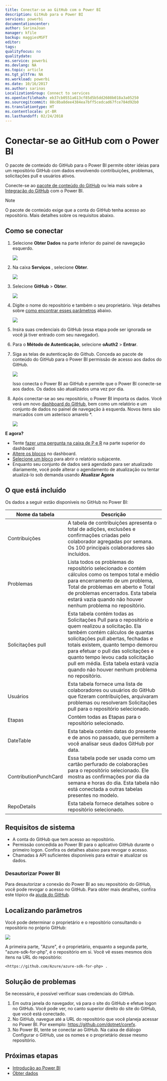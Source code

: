 ```yaml
---
title: Conectar-se ao GitHub com o Power BI
description: GitHub para o Power BI
services: powerbi
documentationcenter: 
author: SarinaJoan
manager: kfile
backup: maggiesMSFT
editor: 
tags: 
qualityfocus: no
qualitydate: 
ms.service: powerbi
ms.devlang: NA
ms.topic: article
ms.tgt_pltfrm: NA
ms.workload: powerbi
ms.date: 10/16/2017
ms.author: sarinas
LocalizationGroup: Connect to services
ms.openlocfilehash: eb37cb0551a613cf85d5b5dd2608b018a3a05250
ms.sourcegitcommit: 88c8ba8dee4384ea7bff5cedcad67fce784d92b0
ms.translationtype: HT
ms.contentlocale: pt-BR
ms.lasthandoff: 02/24/2018
---
```

# <a name="connect-to-github-with-power-bi"></a>Conectar-se ao GitHub com o Power BI
O pacote de conteúdo do GitHub para o Power BI permite obter ideias para um repositório GitHub com dados envolvendo contribuições, problemas, solicitações pull e usuários ativos.

Conecte-se ao [pacote de conteúdo do GitHub](https://app.powerbi.com/getdata/services/github) ou leia mais sobre a [Integração do GitHub](https://powerbi.microsoft.com/integrations/github) com o Power BI.

>[!NOTE]
>O pacote de conteúdo exige que a conta do GitHub tenha acesso ao repositório. Mais detalhes sobre os requisitos abaixo.

## <a name="how-to-connect"></a>Como se conectar
1. Selecione **Obter Dados** na parte inferior do painel de navegação esquerdo.
   
   ![](media/service-connect-to-github/pbi_getdata.png) 
2. Na caixa **Serviços** , selecione **Obter**.
   
   ![](media/service-connect-to-github/pbi_get_services.png) 
3. Selecione **GitHub** \> **Obter**.
   
   ![](media/service-connect-to-github/github.png)
4. Digite o nome do repositório e também o seu proprietário. Veja detalhes sobre [como encontrar esses parâmetros](#FindingParams) abaixo.
   
   ![](media/service-connect-to-github/pbi_github1.png)
5. Insira suas credenciais do GitHub (essa etapa pode ser ignorada se você já tiver entrado com seu navegador). 
6. Para o **Método de Autenticação**, selecione **oAuth2** \> **Entrar**. 
7. Siga as telas de autenticação do Github. Conceda ao pacote de conteúdo do GitHub para o Power BI permissão de acesso aos dados do GitHub.
   
   ![](media/service-connect-to-github/github_authorize.png)
   
   Isso conecta o Power BI ao GitHub e permite que o Power BI conecte-se aos dados.  Os dados são atualizados uma vez por dia.
8. Após conectar-se ao seu repositório, o Power BI importa os dados. Você verá um novo [dashboard do GitHub](https://powerbi.microsoft.com/integrations/github), bem como um relatório e um conjunto de dados no painel de navegação à esquerda. Novos itens são marcados com um asterisco amarelo \*.
   
   ![](media/service-connect-to-github/pbi_githubdash.png)

**E agora?**

* Tente [fazer uma pergunta na caixa de P e R](power-bi-q-and-a.md) na parte superior do dashboard
* [Altere os blocos](service-dashboard-edit-tile.md) no dashboard.
* [Selecione um bloco](service-dashboard-tiles.md) para abrir o relatório subjacente.
* Enquanto seu conjunto de dados será agendado para ser atualizado diariamente, você pode alterar o agendamento de atualização ou tentar atualizá-lo sob demanda usando **Atualizar Agora**

## <a name="whats-included"></a>O que está incluído
Os dados a seguir estão disponíveis no GitHub no Power BI:     

| Nome da tabela | Descrição |
| --- | --- |
| Contribuições |A tabela de contribuições apresenta o total de adições, exclusões e confirmações criadas pelo colaborador agregadas por semana. Os 100 principais colaboradores são incluídos. |
| Problemas |Lista todos os problemas do repositório selecionado e contém cálculos como os tempos total e médio para encerramento de um problema, Total de problemas em aberto e Total de problemas encerrados. Esta tabela estará vazia quando não houver nenhum problema no repositório. |
| Solicitações pull |Esta tabela contém todas as Solicitações Pull para o repositório e quem realizou a solicitação. Ela também contém cálculos de quantas solicitações pull abertas, fechadas e totais existem, quanto tempo demorou para efetuar o pull das solicitações e quanto tempo levou cada solicitação pull em média. Esta tabela estará vazia quando não houver nenhum problema no repositório. |
| Usuários |Esta tabela fornece uma lista de colaboradores ou usuários do GitHub que fizeram contribuições, arquivaram problemas ou resolveram Solicitações pull para o repositório selecionado. |
| Etapas |Contém todas as Etapas para o repositório selecionado. |
| DateTable |Esta tabela contém datas do presente e de anos no passado, que permitem a você analisar seus dados GitHub por data. |
| ContributionPunchCard |Essa tabela pode ser usada como um cartão perfurado de colaborações para o repositório selecionado. Ele mostra as confirmações por dia da semana e horas do dia. Esta tabela não está conectada a outras tabelas presentes no modelo. |
| RepoDetails |Esta tabela fornece detalhes sobre o repositório selecionado. |

## <a name="system-requirements"></a>Requisitos de sistema
* A conta do GitHub que tem acesso ao repositório.  
* Permissão concedida ao Power BI para o aplicativo GitHub durante o primeiro logon. Confira os detalhes abaixo para revogar o acesso.  
* Chamadas à API suficientes disponíveis para extrair e atualizar os dados.  

### <a name="de-authorize-power-bi"></a>Desautorizar Power BI
Para desautorizar a conexão do Power BI ao seu repositório do GitHub, você pode revogar o acesso no GitHub. Para obter mais detalhes, confira este tópico da [ajuda do GitHub](https://help.github.com/articles/keeping-your-ssh-keys-and-application-access-tokens-safe/#reviewing-your-authorized-applications-oauth).

<a name="FindingParams"></a>

## <a name="finding-parameters"></a>Localizando parâmetros
Você pode determinar o proprietário e o repositório consultando o repositório no próprio GitHub:

![](media/service-connect-to-github/github_ownerrepo.png)

A primeira parte, "Azure", é o proprietário, enquanto a segunda parte, "azure-sdk-for-php", é o repositório em si.  Você vê esses mesmos dois itens na URL do repositório:

    <https://github.com/Azure/azure-sdk-for-php> .

## <a name="troubleshooting"></a>Solução de problemas
Se necessário, é possível verificar suas credenciais do GitHub.  

1. Em outra janela do navegador, vá para o site do GitHub e efetue logon no GitHub. Você pode ver, no canto superior direito do site do GitHub, que você está conectado.    
2. No GitHub, navegue até a URL do repositório que você planeja acessar no Power BI. Por exemplo: https://github.com/dotnet/corefx.  
3. No Power BI, tente se conectar ao GitHub. Na caixa de diálogo Configurar o GitHub, use os nomes e o proprietário desse mesmo repositório.  

## <a name="next-steps"></a>Próximas etapas
* [Introdução ao Power BI](service-get-started.md)
* [Obter dados](service-get-data.md)

